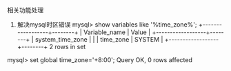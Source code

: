 相关功能处理
1. 解决mysql时区错误
mysql> show variables like '%time_zone%';
+------------------+--------+
| Variable_name    | Value  |
+------------------+--------+
| system_time_zone |        |
| time_zone        | SYSTEM |
+------------------+--------+
2 rows in set

mysql> set global time_zone='+8:00';
Query OK, 0 rows affected
